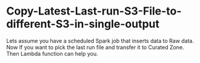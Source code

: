 # Copy-Latest-Last-run-S3-File-to-different-S3-in-single-output
Lets assume you have a scheduled Spark job that inserts data to Raw data. Now If you want to pick the last run file and transfer it to Curated Zone. Then Lambda function can help you.
